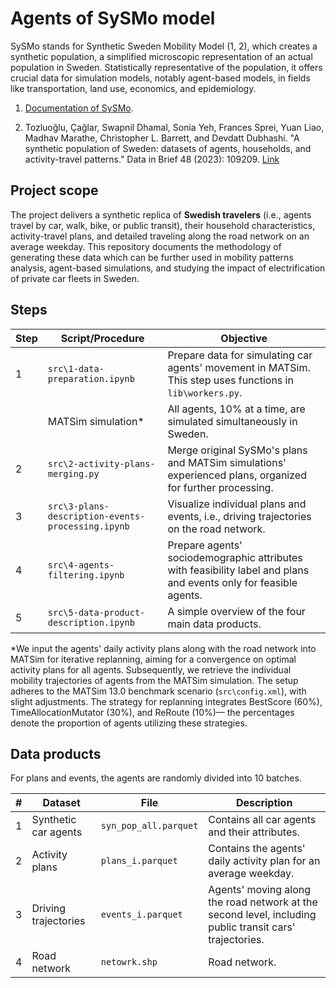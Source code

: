 # Agents of SySMo model
SySMo stands for Synthetic Sweden Mobility Model (1, 2), which creates a synthetic population, a simplified microscopic representation of an actual population in Sweden. 
Statistically representative of the population, it offers crucial data for simulation models, notably agent-based models, in fields like transportation, land use, economics, and epidemiology.

1. [Documentation of SySMo](https://research.chalmers.se/publication/531094).

2. Tozluoğlu, Çağlar, Swapnil Dhamal, Sonia Yeh, Frances Sprei, Yuan Liao, Madhav Marathe, Christopher L. Barrett, and Devdatt Dubhashi. "A synthetic population of Sweden: datasets of agents, households, and activity-travel patterns." Data in Brief 48 (2023): 109209.
[Link](https://www.sciencedirect.com/science/article/pii/S2352340923003281?via%3Dihub)

## Project scope
The project delivers a synthetic replica of **Swedish travelers** (i.e., agents travel by car, walk, bike, or public transit), 
their household characteristics, activity-travel plans, and detailed traveling along the road network on an average weekday.
This repository documents the methodology of generating these data which can be further used in mobility patterns analysis, agent-based simulations, 
and studying the impact of electrification of private car fleets in Sweden.

## Steps

| Step | Script/Procedure                                  | Objective                                                                                                         |
|------|---------------------------------------------------|-------------------------------------------------------------------------------------------------------------------|
| 1    | `src\1-data-preparation.ipynb`                    | Prepare data for simulating car agents' movement in MATSim. This step uses functions in `lib\workers.py`.         |
|      | MATSim simulation*                                | All agents, 10% at a time, are simulated simultaneously in Sweden.                                                |
| 2    | `src\2-activity-plans-merging.py`                 | Merge original SySMo's plans and MATSim simulations' experienced plans, organized for further processing.         |
| 3    | `src\3-plans-description-events-processing.ipynb` | Visualize individual plans and events, i.e., driving trajectories on the road network.                            |
| 4    | `src\4-agents-filtering.ipynb`                    | Prepare agents' sociodemographic attributes with feasibility label and plans and events only for feasible agents. |
| 5    | `src\5-data-product-description.ipynb`            | A simple overview of the four main data products.                                                                 |

*We input the agents' daily activity plans along with the road network into MATSim for iterative replanning, 
aiming for a convergence on optimal activity plans for all agents. 
Subsequently, we retrieve the individual mobility trajectories of agents from the MATSim simulation.
The setup adheres to the MATSim 13.0 benchmark scenario (`src\config.xml`), with slight adjustments. 
The strategy for replanning integrates BestScore (60%), TimeAllocationMutator (30%), and ReRoute (10%)—
the percentages denote the proportion of agents utilizing these strategies.

## Data products
For plans and events, the agents are randomly divided into 10 batches.

| # | Dataset              | File                  | Description                                                                                            |
|---|----------------------|-----------------------|--------------------------------------------------------------------------------------------------------|
| 1 | Synthetic car agents | `syn_pop_all.parquet` | Contains all car agents and their attributes.                                                          |
| 2 | Activity plans       | `plans_i.parquet`     | Contains the agents' daily activity plan for an average weekday.                                       |
| 3 | Driving trajectories | `events_i.parquet`    | Agents' moving along the road network at the second level, including public transit cars' trajectories. |
| 4 | Road network         | `netowrk.shp`         | Road network.                                  |